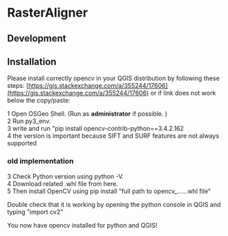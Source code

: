# RasterAligner


## Development

## Installation

Please install correctly opencv in your QGIS distribution by following these steps:
[https://gis.stackexchange.com/a/355244/17606](https://gis.stackexchange.com/a/355244/17606)
or if link does not work below the copy/paste:   

 1 Open OSGeo Shell. (Run as **administrator** if possible. )   
 2 Run py3_env.   
 3 write and run "pip install opencv-contrib-python==3.4.2.162    
 4 the version is important because SIFT and SURF features are not always supported   


### old implementation

 3 Check Python version using python -V.   
 4 Download related .whl file from here.    
 5 Then install OpenCV using pip install "full path to opencv_......whl file"   

Double check that it is working by opening the python console in QGIS and typing "import cv2"

You now have opencv installed for python and QGIS!




